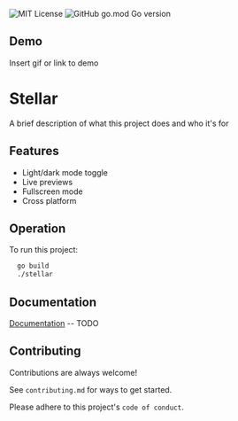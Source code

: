 
![MIT License](https://img.shields.io/badge/License-MIT-green.svg)
![GitHub go.mod Go version](https://img.shields.io/github/go-mod/go-version/Dissurender/stellar)

## Demo

Insert gif or link to demo


# Stellar

A brief description of what this project does and who it's for


## Features

- Light/dark mode toggle
- Live previews
- Fullscreen mode
- Cross platform


## Operation

To run this project:

```bash
  go build
  ./stellar
```


## Documentation

[Documentation]() -- TODO


## Contributing

Contributions are always welcome!

See `contributing.md` for ways to get started.

Please adhere to this project's `code of conduct`.

